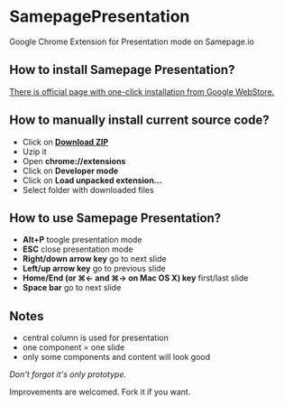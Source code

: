 SamepagePresentation
====================

Google Chrome Extension for Presentation mode on Samepage.io

How to install Samepage Presentation?
-------------------------------------
[There is official page with one-click installation from Google WebStore.](http://kerio.github.io/SamepagePresentation/)

How to manually install current source code?
-------------------------------------
- Click on **[Download ZIP](https://github.com/Kerio/SamepagePresentation/archive/master.zip)**
- Uzip it
- Open **chrome://extensions**
- Click on **Developer mode**
- Click on **Load unpacked extension...**
- Select folder with downloaded files

How to use Samepage Presentation?
---------------------------------
- **Alt+P** toogle presentation mode
- **ESC** close presentation mode
- **Right/down arrow key** go to next slide
- **Left/up arrow key** go to previous slide
- **Home/End (or ⌘← and ⌘→ on Mac OS X) key** first/last slide
- **Space bar** go to next slide

Notes
-----
- central column is used for presentation
- one component = one slide
- only some components and content will look good

*Don't forgot it's only prototype.*

Improvements are welcomed. Fork it if you want.
